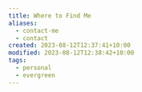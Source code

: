 ```yaml
---
title: Where to Find Me
aliases:
  - contact-me
  - contact
created: 2023-08-12T12:37:41+10:00
modified: 2023-08-12T12:38:42+10:00
tags:
  - personal
  - evergreen
---
```



